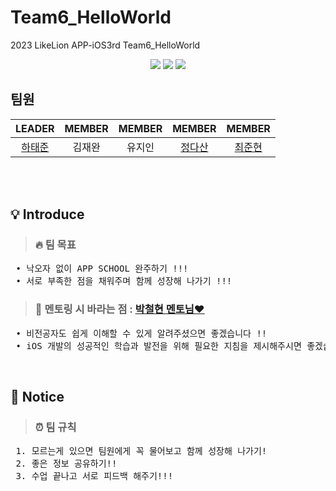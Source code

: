 # Team6_HelloWorld
 2023 LikeLion APP-iOS3rd Team6_HelloWorld

<div align="center">
	<img src="https://img.shields.io/badge/Swift-F05138?style=flat&logo=Java&logoColor=white" />
	<img src="https://img.shields.io/badge/HTML5-E34F26?style=flat&logo=HTML5&logoColor=white" />
	<img src="https://img.shields.io/badge/CSS3-1572B6?style=flat&logo=CSS3&logoColor=white" />
</div>
 
## 팀원

|LEADER|MEMBER|MEMBER|MEMBER|MEMBER|
| :---: | :---: | :---: | :---: | :---: |
|  [하태준](https://github.com/htj7425)  |  김재완  |  유지인  |  [정다산](https://github.com/jds0024)  |  [최준현](https://github.com/jun-hyeon)  |

<br/> <br/> 

## 💡 Introduce
> ### 🔥 팀 목표
<pre>
 • 낙오자 없이 APP SCHOOL 완주하기 !!!
 • 서로 부족한 점을 채워주며 함께 성장해 나가기 !!!
</pre>
> ### 🤙 멘토링 시 바라는 점 : [박철현 멘토님❤️](https://github.com/blueprajna)
<pre>
 • 비전공자도 쉽게 이해할 수 있게 알려주셨으면 좋겠습니다 !!
 • iOS 개발의 성공적인 학습과 발전을 위해 필요한 지침을 제시해주시면 좋겠습니다 !!
</pre>

<br/>

## 📌 Notice
> ### ⏰ 팀 규칙
<pre>
 1. 모르는게 있으면 팀원에게 꼭 물어보고 함께 성장해 나가기!
 2. 좋은 정보 공유하기!!
 3. 수업 끝나고 서로 피드백 해주기!!! 
</pre>

